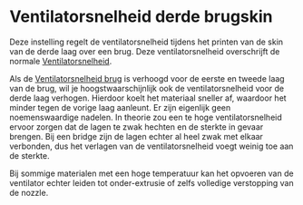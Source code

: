 Ventilatorsnelheid derde brugskin
====
Deze instelling regelt de ventilatorsnelheid tijdens het printen van de skin van de derde laag over een brug. Deze ventilatorsnelheid overschrijft de normale [Ventilatorsnelheid](../cooling/cool_fan_speed.md).

Als de [Ventilatorsnelheid brug](bridge_fan_speed.md) is verhoogd voor de eerste en tweede laag van de brug, wil je hoogstwaarschijnlijk ook de ventilatorsnelheid voor de derde laag verhogen. Hierdoor koelt het materiaal sneller af, waardoor het minder tegen de vorige laag aanleunt. Er zijn eigenlijk geen noemenswaardige nadelen. In theorie zou een te hoge ventilatorsnelheid ervoor zorgen dat de lagen te zwak hechten en de sterkte in gevaar brengen. Bij een bridge zijn de lagen echter al heel zwak met elkaar verbonden, dus het verlagen van de ventilatorsnelheid voegt weinig toe aan de sterkte.

Bij sommige materialen met een hoge temperatuur kan het opvoeren van de ventilator echter leiden tot onder-extrusie of zelfs volledige verstopping van de nozzle.